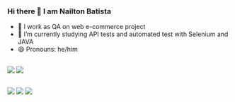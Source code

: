 ### Hi there 👋 I am Nailton Batista
- 🔭 I work as QA on web e-commerce project
- 🌱 I’m currently studying API tests and automated test with Selenium and JAVA
- 😄 Pronouns: he/him
##

<div> 
  <a href = "mailto:nailton.oliveira01@gmail.com"><img src="https://img.shields.io/badge/Gmail-D14836?style=for-the-badge&logo=gmail&logoColor=white" target="_blank"></a>
  <a href="https://www.linkedin.com/in/nailton-batista-6089a7101/" target="_blank"><img src="https://img.shields.io/badge/-LinkedIn-%230077B5?style=for-the-badge&logo=linkedin&logoColor=white" target="_blank"></a> 
  
</div>

##
<div> 
  <img src="https://img.shields.io/badge/Java-ED8B00?style=for-the-badge&logo=java&logoColor=white"></a>
  <img src="https://img.shields.io/badge/GIT-E44C30?style=for-the-badge&logo=git&logoColor=white"></a>
  <img src="https://img.shields.io/badge/Jira-0052CC?style=for-the-badge&logo=Jira&logoColor=white"></a>
    
</div>

##

